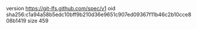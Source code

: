 version https://git-lfs.github.com/spec/v1
oid sha256:c1a94a58b5edc10bff9b210d36e9651c907ed09367f11b46c2b10cce808b1419
size 459
